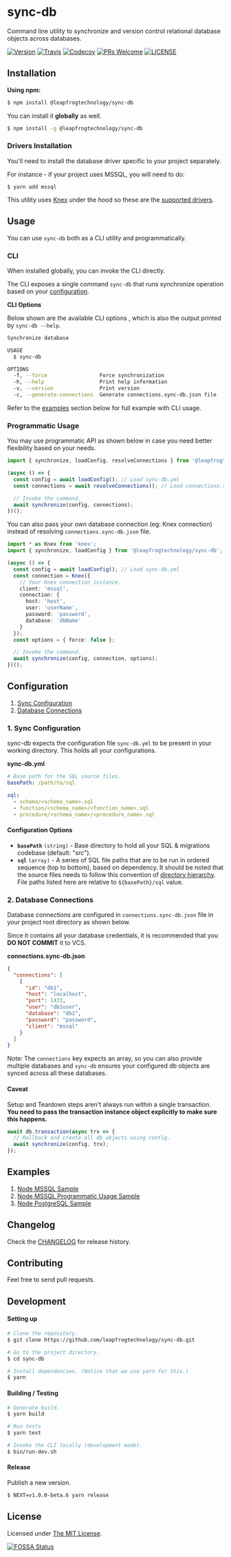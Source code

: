 # sync-db

Command line utility to synchronize and version control relational database objects across databases.

[![Version](https://img.shields.io/npm/v/@leapfrogtechnology/sync-db.svg?style=flat-square)](https://npmjs.org/package/@leapfrogtechnology/sync-db)
[![Travis](https://img.shields.io/travis/com/leapfrogtechnology/sync-db.svg?style=flat-square)](https://travis-ci.com/leapfrogtechnology/sync-db)
[![Codecov](https://img.shields.io/codecov/c/github/leapfrogtechnology/sync-db?style=flat-square)](https://codecov.io/gh/leapfrogtechnology/sync-db)
[![PRs Welcome](https://img.shields.io/badge/PRs-welcome-brightgreen.svg?style=flat-square)](https://github.com/leapfrogtechnology/sync-db#contributing)
[![LICENSE](https://img.shields.io/github/license/leapfrogtechnology/sync-db.svg?style=flat-square)](https://github.com/leapfrogtechnology/sync-db/blob/master/LICENSE)

## Installation

**Using npm:**

```bash
$ npm install @leapfrogtechnology/sync-db
```

You can install it **globally** as well.

```bash
$ npm install -g @leapfrogtechnology/sync-db
```

### Drivers Installation

You'll need to install the database driver specific to your project separately.

For instance - if your project uses MSSQL, you will need to do:

```
$ yarn add mssql
```

This utility uses [Knex](http://knexjs.org/) under the hood so these are the [supported drivers](http://knexjs.org/#Installation-node).

## Usage

You can use `sync-db` both as a CLI utility and programmatically.

### CLI

When installed globally, you can invoke the CLI directly.

The CLI exposes a single command `sync-db` that runs synchronize operation based on your [configuration](#configuration).

**CLI Options**

Below shown are the available CLI options , which is also the output printed by `sync-db --help`.

```bash
Synchronize database

USAGE
  $ sync-db

OPTIONS
  -f, --force                 Force synchronization
  -h, --help                  Print help information
  -v, --version               Print version
  -c, --generate-connections  Generate connections.sync-db.json file
```

Refer to the [examples](#examples) section below for full example with CLI usage.

### Programmatic Usage

You may use programmatic API as shown below in case you need better flexibility based on your needs.

```ts
import { synchronize, loadConfig, resolveConnections } from '@leapfrogtechnology/sync-db';

(async () => {
  const config = await loadConfig(); // Load sync-db.yml
  const connections = await resolveConnections(); // Load connections.sync-db.json

  // Invoke the command.
  await synchronize(config, connections);
})();
```

You can also pass your own database connection (eg: Knex connection) instead of resolving `connections.sync-db.json` file.

```ts
import * as Knex from 'knex';
import { synchronize, loadConfig } from '@leapfrogtechnology/sync-db';

(async () => {
  const config = await loadConfig(); // Load sync-db.yml
  const connection = Knex({
    // Your Knex connection instance.
    client: 'mssql',
    connection: {
      host: 'host',
      user: 'userName',
      password: 'password',
      database: 'dbName'
    }
  });
  const options = { force: false };

  // Invoke the command.
  await synchronize(config, connection, options);
})();
```

## Configuration

1. [Sync Configuration](#1-sync-configuration)
2. [Database Connections](#2-database-connections)

### 1. Sync Configuration

sync-db expects the configuration file `sync-db.yml` to be present in your working directory. This holds all your configurations.

**sync-db.yml**

```yml
# Base path for the SQL source files.
basePath: /path/to/sql

sql:
  - schema/<schema_name>.sql
  - function/<schema_name>/<function_name>.sql
  - procedure/<schema_name>/<procedure_name>.sql
```

#### Configuration Options

- **`basePath`** `(string)` - Base directory to hold all your SQL & migrations codebase (default: "src").
- **`sql`** `(array)` - A series of SQL file paths that are to be run in ordered sequence (top to bottom), based on dependency. It should be noted that the source files needs to follow this convention of [directory hierarchy](docs/sql.md).
  File paths listed here are relative to `${basePath}/sql` value.

### 2. Database Connections

Database connections are configured in `connections.sync-db.json` file in your project root directory as shown below.

Since it contains all your database credentials, it is recommended that you **DO NOT COMMIT** it to VCS.

**connections.sync-db.json**

```json
{
  "connections": [
    {
      "id": "db1",
      "host": "localhost",
      "port": 1433,
      "user": "db1user",
      "database": "db1",
      "password": "password",
      "client": "mssql"
    }
  ]
}
```

Note: The `connections` key expects an array, so you can also provide multiple databases and `sync-db` ensures your configured db objects are synced across all these databases.

#### Caveat

Setup and Teardown steps aren't always run within a single transaction. **You need to pass the transaction instance object explicitly to make sure this happens.**

```js
await db.transaction(async trx => {
  // Rollback and create all db objects using config.
  await synchronize(config, trx);
});
```

## Examples

1. [Node MSSQL Sample](examples/node-app-mssql)
2. [Node MSSQL Programmatic Usage Sample](examples/node-mssql-programmatic-use)
3. [Node PostgreSQL Sample](examples/node-app-pg)

## Changelog

Check the [CHANGELOG](CHANGELOG.md) for release history.

## Contributing

Feel free to send pull requests.

## Development

#### Setting up

```bash
# Clone the repository.
$ git clone https://github.com/leapfrogtechnology/sync-db.git

# Go to the project directory.
$ cd sync-db

# Install dependencies. (Notice that we use yarn for this.)
$ yarn
```

#### Building / Testing

```bash
# Generate build.
$ yarn build

# Run tests
$ yarn test

# Invoke the CLI locally (development mode).
$ bin/run-dev.sh
```

#### Release

Publish a new version.

```bash
$ NEXT=v1.0.0-beta.6 yarn release
```

## License

Licensed under [The MIT License](LICENSE).

[![FOSSA Status](https://app.fossa.io/api/projects/git%2Bgithub.com%2Fleapfrogtechnology%2Fsync-db.svg?type=large)](https://app.fossa.io/projects/git%2Bgithub.com%2Fleapfrogtechnology%2Fsync-db?ref=badge_large)
